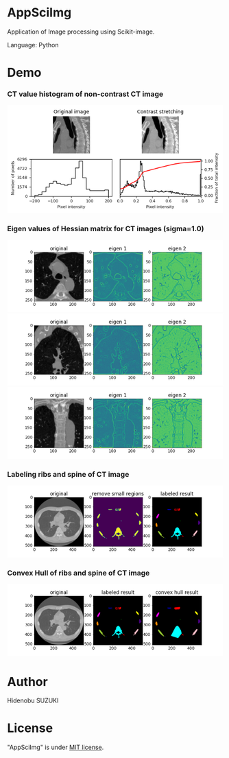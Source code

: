 # AppSciImg

Application of Image processing using Scikit-image.

Language: Python

# Demo
### CT value histogram of non-contrast CT image
<img src="https://github.com/Nobu575/AppSciImg/blob/main/img/sagittal_histogram2d.png">

### Eigen values of Hessian matrix for CT images (sigma=1.0)
<img src="https://github.com/Nobu575/AppSciImg/blob/main/img/hessian2d_axial.png">
<img src="https://github.com/Nobu575/AppSciImg/blob/main/img/hessian2d.png">
<img src="https://github.com/Nobu575/AppSciImg/blob/main/img/hessian2d_coronal.png">

### Labeling ribs and spine of CT image
<img src="https://github.com/Nobu575/AppSciImg/blob/main/img/labeling2d.png">

### Convex Hull of ribs and spine of CT image
<img src="https://github.com/Nobu575/AppSciImg/blob/main/img/convexhull2d.png">

# Author
Hidenobu SUZUKI

# License
"AppSciImg" is under [MIT license](https://en.wikipedia.org/wiki/MIT_License).

